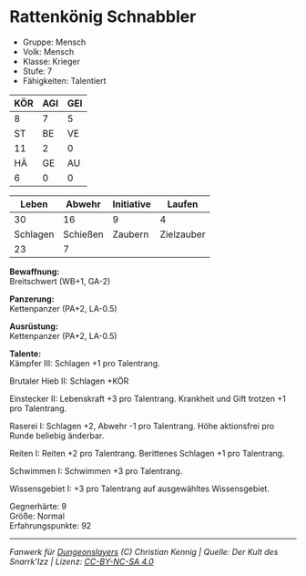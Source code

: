 # Rattenkönig Schnabbler  
- Gruppe: Mensch  
- Volk: Mensch  
- Klasse: Krieger  
- Stufe: 7  
- Fähigkeiten: Talentiert  


| KÖR | AGI | GEI |  
| --- | --- | --- |  
| 8   | 7   | 5   |
| ST  | BE  | VE  |  
| 11  | 2   | 0   |
| HÄ  | GE  | AU  |  
| 6   | 0   | 0   |


| Leben    | Abwehr   | Initiative | Laufen     |
| -------- | -------- | ---------- | ---------- |
| 30       | 16       | 9          | 4          |
| Schlagen | Schießen | Zaubern    | Zielzauber |
| 23       | 7        |            |            |

**Bewaffnung:**  
Breitschwert (WB+1, GA-2)

**Panzerung:**  
Kettenpanzer (PA+2, LA-0.5)

**Ausrüstung:**  
Kettenpanzer (PA+2, LA-0.5)

**Talente:**  
Kämpfer III: Schlagen +1 pro Talentrang. 

Brutaler Hieb II: Schlagen +KÖR 

Einstecker II: Lebenskraft +3 pro Talentrang. Krankheit und Gift trotzen +1 pro Talentrang. 

Raserei I: Schlagen +2, Abwehr -1 pro Talentrang. Höhe aktionsfrei pro Runde beliebig änderbar. 

Reiten I: Reiten +2 pro Talentrang. Berittenes Schlagen +1 pro Talentrang. 

Schwimmen I: Schwimmen +3 pro Talentrang. 

Wissensgebiet I: +3 pro Talentrang auf ausgewähltes Wissensgebiet. 


Gegnerhärte: 9  
Größe: Normal  
Erfahrungspunkte: 92  



___
*Fanwerk für [Dungeonslayers](https://www.dungeonslayers.net/) (C) Christian Kennig | Quelle: Der Kult des Snarrk'Izz | Lizenz: [CC-BY-NC-SA 4.0](https://creativecommons.org/licenses/by-nc-sa/4.0/deed.de)*